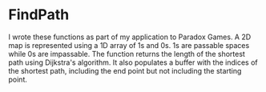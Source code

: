 # FindPath

  I wrote these functions as part of my application to Paradox Games. A 2D map is represented using a 1D array of 1s and 0s.
1s are passable spaces while 0s are impassable. The function returns the length of the shortest path using Dijkstra's algorithm.
It also populates a buffer with the indices of the shortest path, including the end point but not including the starting point.
